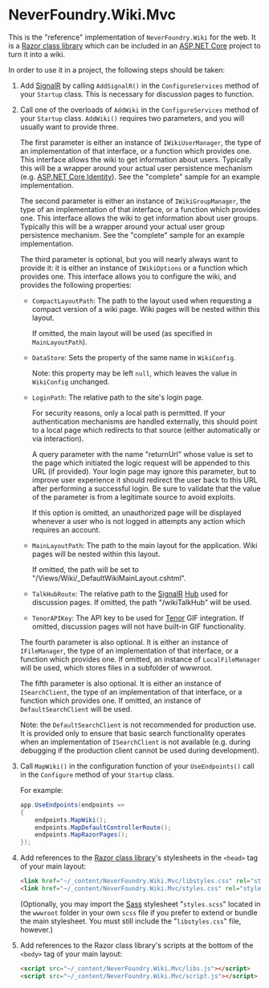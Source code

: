 # NeverFoundry.Wiki.Mvc
This is the "reference" implementation of `NeverFoundry.Wiki` for the web. It is a [Razor class
library](https://docs.microsoft.com/en-us/aspnet/core/razor-pages/ui-class) which can be included in
an [ASP.NET Core](https://docs.microsoft.com/en-us/aspnet/core) project to turn it into a wiki.

In order to use it in a project, the following steps should be taken:

1. Add [SignalR](https://docs.microsoft.com/en-us/aspnet/core/signalr/introduction) by calling
   `AddSignalR()` in the `ConfigureServices` method of your `Startup` class. This is necessary for
   discussion pages to function.
1. Call one of the overloads of `AddWiki` in the `ConfigureServices` method of your `Startup` class.
   `AddWiki()` requires two parameters, and you will usually want to provide three.
   
   The first parameter is either an instance of `IWikiUserManager`, the type of an implementation of
   that interface, or a function which provides one. This interface allows the wiki to get
   information about users. Typically this will be a wrapper around your actual user persistence
   mechanism (e.g. [ASP.NET Core
   Identity](https://docs.microsoft.com/en-us/aspnet/core/security/authentication/identity)). See
   the "complete" sample for an example implementation.

   The second parameter is either an instance of `IWikiGroupManager`, the type of an implementation
   of that interface, or a function which provides one. This interface allows the wiki to get
   information about user groups. Typically this will be a wrapper around your actual user group
   persistence mechanism. See the "complete" sample for an example implementation.

   The third parameter is optional, but you will nearly always want to provide it: it is either an
   instance of `IWikiOptions` or a function which provides one. This interface allows you to
   configure the wiki, and provides the following properties:
   * `CompactLayoutPath`: The path to the layout used when requesting a compact version of a wiki
     page. Wiki pages will be nested within this layout.
   
     If omitted, the main layout will be used (as specified in `MainLayoutPath`).
   * `DataStore`: Sets the property of the same name in `WikiConfig`.
   
     Note: this property may be left `null`, which leaves the value in `WikiConfig` unchanged.
   * `LoginPath`: The relative path to the site's login page.
     
     For security reasons, only a local path is permitted. If your authentication mechanisms are
     handled externally, this should point to a local page which redirects to that source (either
     automatically or via interaction).
   
     A query parameter with the name "returnUrl" whose value is set to the page which initiated the
     logic request will be appended to this URL (if provided). Your login page may ignore this
     parameter, but to improve user experience it should redirect the user back to this URL after
     performing a successful login. Be sure to validate that the value of the parameter is from a
     legitimate source to avoid exploits.
   
     If  this option is omitted, an unauthorized page will be displayed whenever a user who is not
     logged in attempts any action which requires an account.
   * `MainLayoutPath`: The path to the main layout for the application. Wiki pages will be nested
     within this layout.
   
     If omitted, the path will be set to "/Views/Wiki/_DefaultWikiMainLayout.cshtml".
   * `TalkHubRoute`: The relative path to the
     [SignalR](https://docs.microsoft.com/en-us/aspnet/core/signalr/introduction)
     [Hub](https://docs.microsoft.com/en-us/aspnet/core/signalr/hubs) used for discussion pages. If
     omitted, the path "/wikiTalkHub" will be used.
   * `TenorAPIKey`: The API key to be used for [Tenor](https://tenor.com) GIF integration. If
     omitted, discussion pages will not have built-in GIF functionality.
   
   The fourth parameter is also optional. It is either an instance of `IFileManager`, the type of an
   implementation of that interface, or a function which provides one. If omitted, an instance of
   `LocalFileManager` will be used, which stores files in a subfolder of wwwroot.
   
   The fifth parameter is also optional. It is either an instance of `ISearchClient`, the type of an
   implementation of that interface, or a function which provides one. If omitted, an instance of
   `DefaultSearchClient` will be used.
     
   Note: the `DefaultSearchClient` is not recommended for production use. It is provided only to
   ensure that basic search functionality operates when an implementation of `ISearchClient` is not
   available (e.g. during debugging if the production client cannot be used during development).
1. Call `MapWiki()` in the configuration function of your `UseEndpoints()`
   call in the `Configure` method of your `Startup` class.

   For example:
   ```c#
   app.UseEndpoints(endpoints =>
   {
       endpoints.MapWiki();
       endpoints.MapDefaultControllerRoute();
       endpoints.MapRazorPages();
   });
   ```
1. Add references to the [Razor class
   library](https://docs.microsoft.com/en-us/aspnet/core/razor-pages/ui-class)'s stylesheets in the
   `<head>` tag of your main layout:
   ```html
   <link href="~/_content/NeverFoundry.Wiki.Mvc/libstyles.css" rel="stylesheet" />
   <link href="~/_content/NeverFoundry.Wiki.Mvc/styles.css" rel="stylesheet" />
   ```

   (Optionally, you may import the [Sass](https://sass-lang.com) stylesheet "`styles.scss`" located in the `wwwroot`
   folder in your own `scss` file if you prefer to extend or bundle the main stylesheet. You must
   still include the "`libstyles.css`" file, however.)
1. Add references to the Razor class library's scripts at the bottom of the `<body>` tag of your
   main layout:
   ```html
   <script src="~/_content/NeverFoundry.Wiki.Mvc/libs.js"></script>
   <script src="~/_content/NeverFoundry.Wiki.Mvc/script.js"></script>
   ```